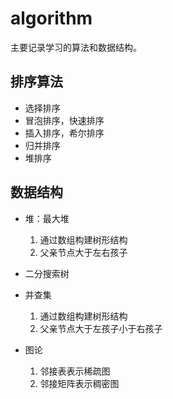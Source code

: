 # algorithm
主要记录学习的算法和数据结构。

## 排序算法
- 选择排序
- 冒泡排序，快速排序
- 插入排序，希尔排序
- 归并排序
- 堆排序

## 数据结构
- 堆：最大堆
  1. 通过数组构建树形结构
  2. 父亲节点大于左右孩子
  
- 二分搜索树 

- 并查集
  1. 通过数组构建树形结构
  2. 父亲节点大于左孩子小于右孩子
- 图论
  1. 邻接表表示稀疏图
  2. 邻接矩阵表示稠密图